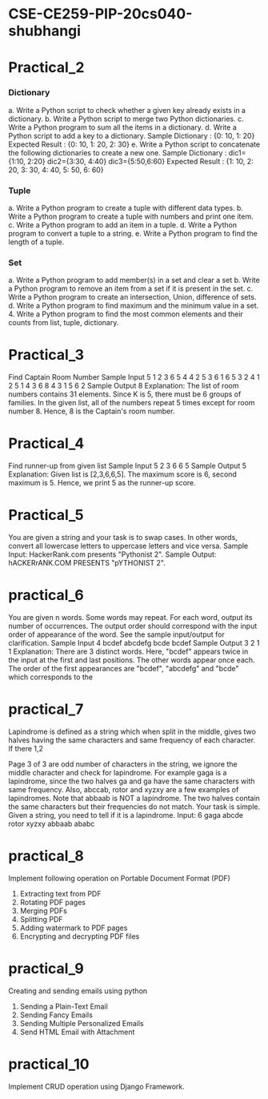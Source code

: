 # CSE-CE259-PIP-20cs040-shubhangi
# Practical_2
### Dictionary
a. Write a Python script to check whether a given key already exists in a
dictionary.
b. Write a Python script to merge two Python dictionaries.
c. Write a Python program to sum all the items in a dictionary.
d. Write a Python script to add a key to a dictionary.
Sample Dictionary : {0: 10, 1: 20}
Expected Result : {0: 10, 1: 20, 2: 30}
e. Write a Python script to concatenate the following dictionaries to create a
new one.
Sample Dictionary :
dic1={1:10, 2:20}
dic2={3:30, 4:40}
dic3={5:50,6:60}
Expected Result : {1: 10, 2: 20, 3: 30, 4: 40, 5: 50, 6: 60}
### Tuple
a. Write a Python program to create a tuple with different data types.
b. Write a Python program to create a tuple with numbers and print one item.
c. Write a Python program to add an item in a tuple.
d. Write a Python program to convert a tuple to a string.
e. Write a Python program to find the length of a tuple.
### Set
a. Write a Python program to add member(s) in a set and clear a set
b. Write a Python program to remove an item from a set if it is present in the
set.
c. Write a Python program to create an intersection, Union, difference of sets.
d. Write a Python program to find maximum and the minimum value in a set.
4. Write a Python program to find the most common elements and their counts
from list, tuple, dictionary.

# Practical_3
Find Captain Room Number
Sample Input
5
1 2 3 6 5 4 4 2 5 3 6 1 6 5 3 2 4 1 2 5 1 4 3 6 8 4 3 1 5 6 2
Sample Output
8
Explanation: The list of room numbers contains 31 elements. Since K is 5, there
must be 6 groups of families. In the given list, all of the numbers repeat 5 times
except for room number 8.
Hence, 8 is the Captain's room number.

# Practical_4
Find runner-up from given list
Sample Input
5
2 3 6 6 5
Sample Output
5
Explanation: Given list is [2,3,6,6,5]. The maximum score is 6, second
maximum is 5. Hence, we print 5 as the runner-up score.

# Practical_5
You are given a string and your task is to swap cases. In other words, convert
all lowercase letters to uppercase letters and vice versa.
Sample Input: HackerRank.com presents "Pythonist 2".
Sample Output: hACKERrANK.COM PRESENTS "pYTHONIST 2".

# practical_6
You are given n words. Some words may repeat. For each word, output its
number of occurrences. The output order should correspond with the input order
of appearance of the word. See the sample input/output for clarification.
Sample Input
4
bcdef
abcdefg
bcde
bcdef
Sample Output
3
2 1 1
Explanation: There are 3 distinct words. Here, "bcdef" appears twice in the input
at the first and last positions. The other words appear once each. The order of the
first appearances are "bcdef", "abcdefg" and "bcde" which corresponds to the

# practical_7
Lapindrome is defined as a string which when split in the middle, gives two
halves having the same characters and same frequency of each character. If there
1,2

Page 3 of 3
are odd number of characters in the string, we ignore the middle character and
check for lapindrome. For example gaga is a lapindrome, since the two halves ga
and ga have the same characters with same frequency. Also, abccab, rotor and
xyzxy are a few examples of lapindromes. Note that abbaab is NOT a lapindrome.
The two halves contain the same characters but their frequencies do not match.
Your task is simple. Given a string, you need to tell if it is a lapindrome.
Input:
6
gaga
abcde
rotor
xyzxy
abbaab
ababc

# practical_8
Implement following operation on Portable Document Format (PDF)
1. Extracting text from PDF
2. Rotating PDF pages
3. Merging PDFs
4. Splitting PDF
5. Adding watermark to PDF pages
6. Encrypting and decrypting PDF files

# practical_9
Creating and sending emails using python
1. Sending a Plain-Text Email
2. Sending Fancy Emails
3. Sending Multiple Personalized Emails
4. Send HTML Email with Attachment

# practical_10
Implement CRUD operation using Django Framework.
